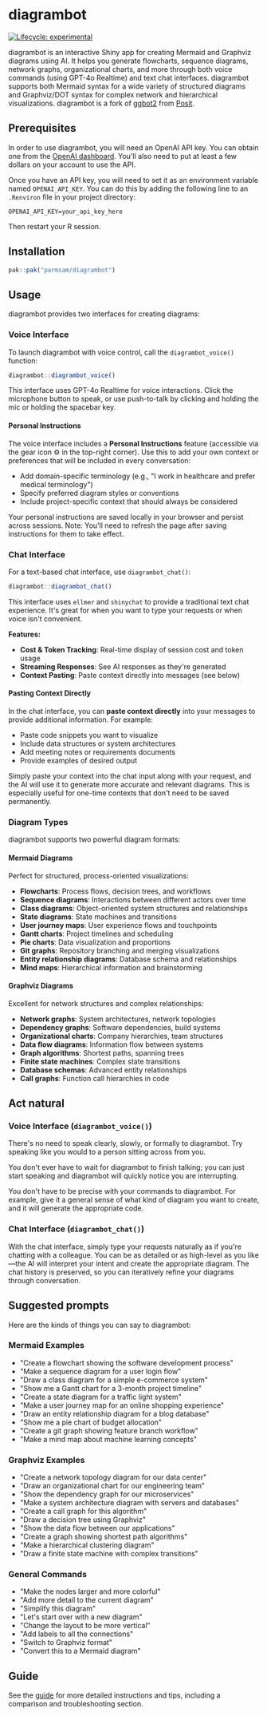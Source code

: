 # diagrambot

<!-- badges: start -->

[![Lifecycle:
experimental](https://img.shields.io/badge/lifecycle-experimental-orange.svg)](https://lifecycle.r-lib.org/articles/stages.html#experimental)

<!-- badges: end -->

diagrambot is an interactive Shiny app for creating Mermaid and Graphviz diagrams using AI. It helps you generate flowcharts, sequence diagrams, network graphs, organizational charts, and more through both voice commands (using GPT-4o Realtime) and text chat interfaces. diagrambot supports both Mermaid syntax for a wide variety of structured diagrams and Graphviz/DOT syntax for complex network and hierarchical visualizations. diagrambot is a fork of [ggbot2](https://github.com/tidyverse/ggbot2/) from [Posit](https://posit.co/).

## Prerequisites

In order to use diagrambot, you will need an OpenAI API key. You can obtain one from the [OpenAI dashboard](https://platform.openai.com/api-keys). You'll also need to put at least a few dollars on your account to use the API.

Once you have an API key, you will need to set it as an environment variable named `OPENAI_API_KEY`. You can do this by adding the following line to an `.Renviron` file in your project directory:

```
OPENAI_API_KEY=your_api_key_here
```

Then restart your R session.

## Installation

```r
pak::pak("parmsam/diagrambot")
```

## Usage

diagrambot provides two interfaces for creating diagrams:

### Voice Interface

To launch diagrambot with voice control, call the `diagrambot_voice()` function:

```r
diagrambot::diagrambot_voice()
```

This interface uses GPT-4o Realtime for voice interactions. Click the microphone button to speak, or use push-to-talk by clicking and holding the mic or holding the spacebar key.

#### Personal Instructions

The voice interface includes a **Personal Instructions** feature (accessible via the gear icon ⚙️ in the top-right corner). Use this to add your own context or preferences that will be included in every conversation:

- Add domain-specific terminology (e.g., "I work in healthcare and prefer medical terminology")
- Specify preferred diagram styles or conventions
- Include project-specific context that should always be considered

Your personal instructions are saved locally in your browser and persist across sessions. Note: You'll need to refresh the page after saving instructions for them to take effect.

### Chat Interface

For a text-based chat interface, use `diagrambot_chat()`:

```r
diagrambot::diagrambot_chat()
```

This interface uses `ellmer` and `shinychat` to provide a traditional text chat experience. It's great for when you want to type your requests or when voice isn't convenient.

**Features:**
- **Cost & Token Tracking**: Real-time display of session cost and token usage
- **Streaming Responses**: See AI responses as they're generated
- **Context Pasting**: Paste context directly into messages (see below)

#### Pasting Context Directly

In the chat interface, you can **paste context directly** into your messages to provide additional information. For example:

- Paste code snippets you want to visualize
- Include data structures or system architectures
- Add meeting notes or requirements documents
- Provide examples of desired output

Simply paste your context into the chat input along with your request, and the AI will use it to generate more accurate and relevant diagrams. This is especially useful for one-time contexts that don't need to be saved permanently.

### Diagram Types

diagrambot supports two powerful diagram formats:

#### Mermaid Diagrams
Perfect for structured, process-oriented visualizations:

- **Flowcharts**: Process flows, decision trees, and workflows
- **Sequence diagrams**: Interactions between different actors over time
- **Class diagrams**: Object-oriented system structures and relationships
- **State diagrams**: State machines and transitions
- **User journey maps**: User experience flows and touchpoints
- **Gantt charts**: Project timelines and scheduling
- **Pie charts**: Data visualization and proportions
- **Git graphs**: Repository branching and merging visualizations
- **Entity relationship diagrams**: Database schema and relationships
- **Mind maps**: Hierarchical information and brainstorming

#### Graphviz Diagrams
Excellent for network structures and complex relationships:

- **Network graphs**: System architectures, network topologies
- **Dependency graphs**: Software dependencies, build systems
- **Organizational charts**: Company hierarchies, team structures
- **Data flow diagrams**: Information flow between systems
- **Graph algorithms**: Shortest paths, spanning trees
- **Finite state machines**: Complex state transitions
- **Database schemas**: Advanced entity relationships
- **Call graphs**: Function call hierarchies in code

## Act natural

### Voice Interface (`diagrambot_voice()`)

There's no need to speak clearly, slowly, or formally to diagrambot. Try speaking like you would to a person sitting across from you.

You don't ever have to wait for diagrambot to finish talking; you can just start speaking and diagrambot will quickly notice you are interrupting.

You don't have to be precise with your commands to diagrambot. For example, give it a general sense of what kind of diagram you want to create, and it will generate the appropriate code.

### Chat Interface (`diagrambot_chat()`)

With the chat interface, simply type your requests naturally as if you're chatting with a colleague. You can be as detailed or as high-level as you like—the AI will interpret your intent and create the appropriate diagram. The chat history is preserved, so you can iteratively refine your diagrams through conversation.

## Suggested prompts

Here are the kinds of things you can say to diagrambot:

### Mermaid Examples
- "Create a flowchart showing the software development process"
- "Make a sequence diagram for a user login flow"
- "Draw a class diagram for a simple e-commerce system"
- "Show me a Gantt chart for a 3-month project timeline"
- "Create a state diagram for a traffic light system"
- "Make a user journey map for an online shopping experience"
- "Draw an entity relationship diagram for a blog database"
- "Show me a pie chart of budget allocation"
- "Create a git graph showing feature branch workflow"
- "Make a mind map about machine learning concepts"

### Graphviz Examples
- "Create a network topology diagram for our data center"
- "Draw an organizational chart for our engineering team"
- "Show the dependency graph for our microservices"
- "Make a system architecture diagram with servers and databases"
- "Create a call graph for this algorithm"
- "Draw a decision tree using Graphviz"
- "Show the data flow between our applications"
- "Create a graph showing shortest path algorithms"
- "Make a hierarchical clustering diagram"
- "Draw a finite state machine with complex transitions"

### General Commands
- "Make the nodes larger and more colorful"
- "Add more detail to the current diagram"
- "Simplify this diagram"
- "Let's start over with a new diagram"
- "Change the layout to be more vertical"
- "Add labels to all the connections"
- "Switch to Graphviz format"
- "Convert this to a Mermaid diagram"

## Guide

See the [guide](GUIDE.md) for more detailed instructions and tips, including a comparison and troubleshooting section.
